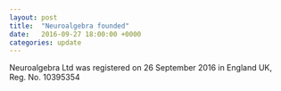 ```yaml
---
layout: post
title:  "Neuroalgebra founded"
date:   2016-09-27 18:00:00 +0000
categories: update
---
```


Neuroalgebra Ltd was registered on 26 September 2016 in England UK, Reg. No. 10395354
